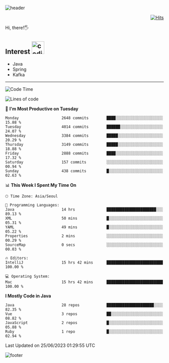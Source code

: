 ![header](https://capsule-render.vercel.app/api?type=soft&color=gradient&text=%20%20Gnoyes%20%20&fontAlign=30&fontSize=30&textBg=true&desc=Backend%20Developer&descAlign=60&descAlignY=50&&descSize=30)

<div align=right>
  
[![Hits](https://hits.seeyoufarm.com/api/count/incr/badge.svg?url=https%3A%2F%2Fgithub.com%2Fjeff-seyong)](https://hits.seeyoufarm.com)

</div>


Hi, there!🖐

## Interest <img src="https://media.giphy.com/media/bx3Cvt88j7PtM4SOaS/giphy.gif" alt="coding" width="40px" />

- Java
- Spring
- Kafka

---

<!--START_SECTION:waka-->
![Code Time](http://img.shields.io/badge/Code%20Time-646%20hrs%2040%20mins-blue)

![Lines of code](https://img.shields.io/badge/From%20Hello%20World%20I%27ve%20Written-1.7%20million%20lines%20of%20code-blue)

📅 **I'm Most Productive on Tuesday** 

```text
Monday                   2648 commits        ████░░░░░░░░░░░░░░░░░░░░░   15.88 % 
Tuesday                  4014 commits        ██████░░░░░░░░░░░░░░░░░░░   24.07 % 
Wednesday                3384 commits        █████░░░░░░░░░░░░░░░░░░░░   20.29 % 
Thursday                 3149 commits        █████░░░░░░░░░░░░░░░░░░░░   18.88 % 
Friday                   2888 commits        ████░░░░░░░░░░░░░░░░░░░░░   17.32 % 
Saturday                 157 commits         ░░░░░░░░░░░░░░░░░░░░░░░░░   00.94 % 
Sunday                   438 commits         █░░░░░░░░░░░░░░░░░░░░░░░░   02.63 % 
```


📊 **This Week I Spent My Time On** 

```text
🕑︎ Time Zone: Asia/Seoul

💬 Programming Languages: 
Java                     14 hrs              ██████████████████████░░░   89.13 % 
XML                      50 mins             █░░░░░░░░░░░░░░░░░░░░░░░░   05.31 % 
YAML                     49 mins             █░░░░░░░░░░░░░░░░░░░░░░░░   05.22 % 
Properties               2 mins              ░░░░░░░░░░░░░░░░░░░░░░░░░   00.29 % 
SourceMap                0 secs              ░░░░░░░░░░░░░░░░░░░░░░░░░   00.03 % 

🔥 Editors: 
IntelliJ                 15 hrs 42 mins      █████████████████████████   100.00 % 

💻 Operating System: 
Mac                      15 hrs 42 mins      █████████████████████████   100.00 % 
```

**I Mostly Code in Java** 

```text
Java                     28 repos            █████████████████████░░░░   82.35 % 
Vue                      3 repos             ██░░░░░░░░░░░░░░░░░░░░░░░   08.82 % 
JavaScript               2 repos             █░░░░░░░░░░░░░░░░░░░░░░░░   05.88 % 
Ruby                     1 repo              █░░░░░░░░░░░░░░░░░░░░░░░░   02.94 % 
```




 Last Updated on 25/06/2023 01:29:55 UTC
<!--END_SECTION:waka-->

<!--

<div align=center>
  
[![Gmail Badge](https://img.shields.io/badge/Gmail-d14836?style=flat&logo=Gmail&logoColor=white&link=mailto:sedragon.kim@gmail.com)](mailto:sedragon.kim@gmail.com) 

</div>

-->


![footer](https://capsule-render.vercel.app/api?type=waving&color=gradient&height=300&section=footer&animation=twinkling&reversal=true)

